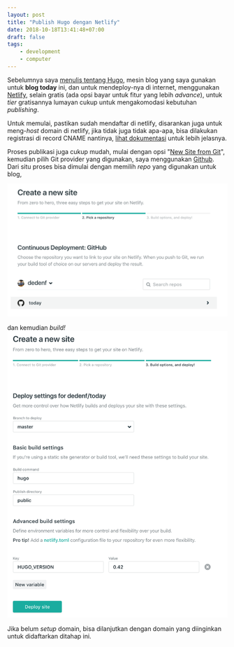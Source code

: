 ```yaml
---
layout: post
title: "Publish Hugo dengan Netlify"
date: 2018-10-18T13:41:48+07:00
draft: false
tags: 
    - development
    - computer
---
```


Sebelumnya saya [menulis tentang Hugo](https://today.dedenf.com/posts/2018-10-17-setup-today-blog-dengan-hugo/), mesin blog yang saya gunakan untuk **blog today** ini, dan untuk mendeploy-nya di internet, menggunakan [Netlify](https://netlify.com), selain gratis (ada opsi bayar untuk fitur yang lebih *advance*), untuk *tier* gratisannya lumayan cukup untuk mengakomodasi kebutuhan *publishing*.

<!--more-->

Untuk memulai, pastikan sudah mendaftar di netlify, disarankan juga untuk meng-*host* domain di netlify, jika tidak juga tidak apa-apa, bisa dilakukan registrasi di record CNAME nantinya, [lihat dokumentasi](https://www.netlify.com/docs/custom-domains/) untuk lebih jelasnya.

Proses publikasi juga cukup mudah, mulai dengan opsi "[New Site from Git](https://app.netlify.com/start)", kemudian pilih Git provider yang digunakan, saya menggunakan [Github](https://github.com/dedenf/today). Dari situ proses bisa dimulai dengan memilih *repo* yang digunakan untuk blog, 

![pilih repo](/images/posts/choose-repo.png)

dan kemudian *build!*
![pilih repo](/images/posts/build-site.png)

Jika belum *setup* domain, bisa dilanjutkan dengan domain yang diinginkan untuk didaftarkan ditahap ini.